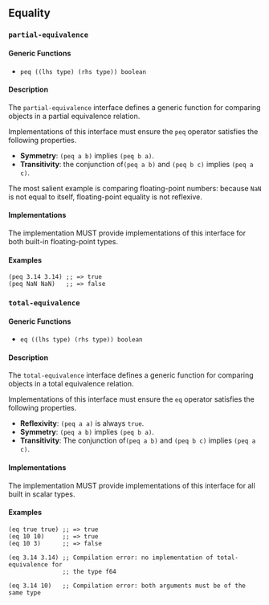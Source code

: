 ## Equality

### `partial-equivalence`

#### Generic Functions

- `peq ((lhs type) (rhs type)) boolean`

#### Description

The `partial-equivalence` interface defines a generic function for comparing
objects in a partial equivalence relation.

Implementations of this interface must ensure the `peq` operator satisfies the
following properties.

- **Symmetry**: `(peq a b)` implies `(peq b a)`.
- **Transitivity**: the conjunction of`(peq a b)` and `(peq b c)` implies `(peq
  a c)`.

The most salient example is comparing floating-point numbers: because `NaN` is
not equal to itself, floating-point equality is not reflexive.

#### Implementations

The implementation MUST provide implementations of this interface for both
built-in floating-point types.

#### Examples

```
(peq 3.14 3.14) ;; => true
(peq NaN NaN)   ;; => false
```

### `total-equivalence`

#### Generic Functions

- `eq ((lhs type) (rhs type)) boolean`

#### Description

The `total-equivalence` interface defines a generic function for comparing
objects in a total equivalence relation.

Implementations of this interface must ensure the `eq` operator satisfies the
following properties.

- **Reflexivity**: `(peq a a)` is always `true`.
- **Symmetry**: `(peq a b)` implies `(peq b a)`.
- **Transitivity**: The conjunction of`(peq a b)` and `(peq b c)` implies `(peq
  a c)`.

#### Implementations

The implementation MUST provide implementations of this interface for all built
in scalar types.

#### Examples

```
(eq true true) ;; => true
(eq 10 10)     ;; => true
(eq 10 3)      ;; => false

(eq 3.14 3.14) ;; Compilation error: no implementation of total-equivalence for
               ;; the type f64

(eq 3.14 10)   ;; Compilation error: both arguments must be of the same type
```
